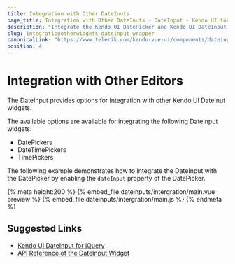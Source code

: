 ```yaml
---
title: Integration with Other DateInuts
page_title: Integration with Other DateInuts - DateInput - Kendo UI for Vue
description: "Integrate the Kendo UI DatePicker and Kendo UI DateInput wrapper for Vue with other editors."
slug: integrationotherwidgets_dateinput_wrapper
canonicalLink: "https://www.telerik.com/kendo-vue-ui/components/dateinputs/dateinput/"
position: 4
---
```


<div><WrapperBanner link="/kendo-vue-ui/components/dateinputs/dateinput"></WrapperBanner></div>

# Integration with Other Editors

The DateInput provides options for integration with other Kendo UI DateInut widgets.

The available options are available for integrating the following DateInput widgets:
* DatePickers
* DateTimePickers
* TimePickers

The following example demonstrates how to integrate the DateInput with the DatePicker by enabling the `dateInput` property of the DatePicker.

{% meta height:200 %}
{% embed_file dateinputs/intergration/main.vue preview %}
{% embed_file dateinputs/intergration/main.js %}
{% endmeta %}

## Suggested Links

* [Kendo UI DateInput for jQuery](https://docs.telerik.com/kendo-ui/controls/editors/dateinput/overview)
* [API Reference of the DateInput Widget](https://docs.telerik.com/kendo-ui/api/javascript/ui/dateinput)
